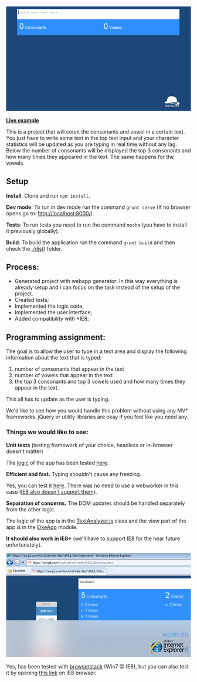 <p align="center">
  <img src ="./docs/repo-header.gif" />
</p>

**[Live example](https://rawgit.com/hackhat/eike-test/v0.0.2/dist/index.html)**

This is a project that will count the consonants and vowel in a certain text. You just have to write some text in the top text input and your character statistics will be updated as you are typing in real time without any lag. 
Below the number of consonants will be displayed the top 3 consonants and how many times they appeared in the text. The same happens for the vowels.


## Setup

**Install**: Clone and run `npm install`.

**Dev mode**: To run in dev mode run the command `grunt serve` (If no browser opens go to: [http://localhost:8000/](http://localhost:8000/)).

**Tests**: To run tests you need to run the command `mocha` (you have to install it previously globally).

**Build**: To build the application run the command `grunt build` and then check the [./dist](./dist)) folder.


## Process:

 - Generated project with webapp generator: In this way everything is already setup
   and I can focus on the task instead of the setup of the project.
 - Created tests;
 - Implemented the logic code;
 - Implemented the user interface;
 - Added compatibility with +IE8;


## Programming assignment:

The goal is to allow the user to type in a text area and display the following information about the text that is typed:
1) number of consonants that appear in the text
2) number of vowels that appear in the text
2) the top 3 consonants and top 3 vowels used and how many times they appear in the text.

This all has to update as the user is typing.

We'd like to see how you would handle this problem without using any MV* frameworks.
jQuery or utility libraries are okay if you feel like you need any.

### Things we would like to see:

**Unit tests** (testing framework of your choice, headless or in-browser doesn't matter)

The [logic](./src/components/TextAnalyzer.js) of the app has been tested [here](./test/TextAnalyzer.js).

**Efficient and fast.** Typing shouldn't cause any freezing.

Yes, you can test it [here](https://rawgit.com/hackhat/eike-test/v0.0.2/dist/index.html).
There was no need to use a webworker in this case ([IE8 also doesn't support them](http://caniuse.com/#search=webworker)).

**Separation of concerns.** The DOM updates should be handled separately from the other logic.

The logic of the app is in the [TextAnalyzer.js](./src/components/TextAnalyzer.js) class and the view part of the app is in the [EikeApp](./src/components/EikeApp.js) module.

**It should also work in IE8+** (we'll have to support IE8 for the near future unfortunately).

<p align="center">
  <img src ="./docs/ie8support.jpg" />
</p>

Yes, has been tested with [browserstack](https://www.browserstack.com/start#os=Windows&os_version=7&browser=IE&browser_version=8.0&zoom_to_fit=true&full_screen=true&autofit=true&url=http%3A%2F%2Flocalhost%3A8000%2F&resolution=1024x768&speed=1&host_ports=google.com%2C80%2C0) (Win7 @ IE8), but you can also test it by opening [this link](https://rawgit.com/hackhat/eike-test/v0.0.2/dist/index.html) on IE8 browser.
